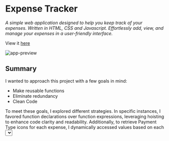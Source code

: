 # Expense Tracker

*A simple web application designed to help you keep track of your expenses. Written in HTML, CSS and Javascript. Effortlessly add, view, and manage your expenses in a user-friendly interface.*

View it [here](https://expense-tracker-app-sdmm-6.pages.dev/)

![app-preview](src/Screenshot%202023-10-10%20at%201.59.43 AM.png)

## Summary
I wanted to approach this project with a few goals in mind: 

- Make reusable functions
- Eliminate redundancy
- Clean Code

To meet these goals, I explored different strategies. In specific instances, I favored function declarations over function expressions, leveraging hoisting to enhance code clarity and readability. Additionally, to retrieve Payment Type icons for each expense, I dynamically accessed values based on each <select> element with the corresponding key name.

